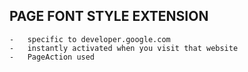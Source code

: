 ## PAGE FONT STYLE EXTENSION
    -   specific to developer.google.com
    -   instantly activated when you visit that website
    -   PageAction used
